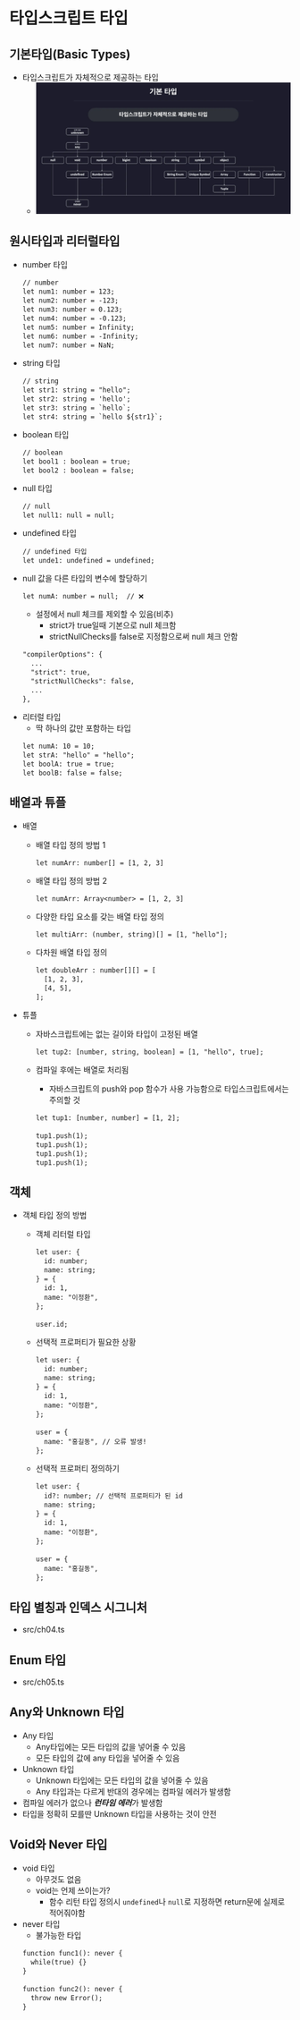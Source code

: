 # 타입스크립트 타입

## 기본타입(Basic Types)

- 타입스크립트가 자체적으로 제공하는 타입
  - ![](./images/typescript_types.png)

## 원시타입과 리터럴타입

- number 타입
  ```
  // number
  let num1: number = 123;
  let num2: number = -123;
  let num3: number = 0.123;
  let num4: number = -0.123;
  let num5: number = Infinity;
  let num6: number = -Infinity;
  let num7: number = NaN;
  ```
- string 타입
  ```
  // string
  let str1: string = "hello";
  let str2: string = 'hello';
  let str3: string = `hello`;
  let str4: string = `hello ${str1}`;
  ```
- boolean 타입
  ```
  // boolean
  let bool1 : boolean = true;
  let bool2 : boolean = false;
  ```
- null 타입
  ```
  // null
  let null1: null = null;
  ```
- undefined 타입
  ```
  // undefined 타입
  let unde1: undefined = undefined;
  ```
- null 값을 다른 타입의 변수에 할당하기
  ```
  let numA: number = null;  // ❌
  ```
  - 설정에서 null 체크를 제외할 수 있음(비추)
    - strict가 true일때 기본으로 null 체크함
    - strictNullChecks를 false로 지정함으로써 null 체크 안함
  ```
  "compilerOptions": {
    ...
    "strict": true,
    "strictNullChecks": false,
  	...
  },
  ```
- 리터럴 타입
  - 딱 하나의 값만 포함하는 타입
  ```
  let numA: 10 = 10;
  let strA: "hello" = "hello";
  let boolA: true = true;
  let boolB: false = false;
  ```

## 배열과 튜플

- 배열
  - 배열 타입 정의 방법 1
    ```
    let numArr: number[] = [1, 2, 3]
    ```
  - 배열 타입 정의 방법 2
    ```
    let numArr: Array<number> = [1, 2, 3]
    ```
  - 다양한 타입 요소를 갖는 배열 타입 정의
    ```
    let multiArr: (number, string)[] = [1, "hello"];
    ```
  - 다차원 배열 타입 정의
    ```
    let doubleArr : number[][] = [
      [1, 2, 3],
      [4, 5],
    ];
    ```

- 튜플
  - 자바스크립트에는 없는 길이와 타입이 고정된 배열
    ```
    let tup2: [number, string, boolean] = [1, "hello", true];
    ```
  - 컴파일 후에는 배열로 처리됨

    - 자바스크립트의 push와 pop 함수가 사용 가능함으로 타입스크립트에서는 주의할 것

    ```
    let tup1: [number, number] = [1, 2];

    tup1.push(1);
    tup1.push(1);
    tup1.push(1);
    tup1.push(1);
    ```

## 객체

- 객체 타입 정의 방법
  - 객체 리터럴 타입

    ```
    let user: {
      id: number;
      name: string;
    } = {
      id: 1,
      name: "이정환",
    };

    user.id;
    ```
  - 선택적 프로퍼티가 필요한 상황

    ```
    let user: {
      id: number;
      name: string;
    } = {
      id: 1,
      name: "이정환",
    };

    user = {
      name: "홍길동", // 오류 발생!
    };
    ```

  - 선택적 프로퍼티 정의하기

    ```
    let user: {
      id?: number; // 선택적 프로퍼티가 된 id
      name: string;
    } = {
      id: 1,
      name: "이정환",
    };

    user = {
      name: "홍길동",
    };
    ```
## 타입 별칭과 인덱스 시그니처
* src/ch04.ts
## Enum 타입
* src/ch05.ts
## Any와 Unknown 타입
* Any 타입
  - Any타입에는 모든 타입의 값을 넣어줄 수 있음
  - 모든 타입의 값에 any 타입을 넣어줄 수 있음
* Unknown 타입
  - Unknown 타입에는 모든 타입의 값을 넣어줄 수 있음
  - Any 타입과는 다르게 반대의 경우에는 컴파일 에러가 발생함
* 컴파일 에러가 없으나 ***런타임 에러***가 발생함
* 타입을 정확히 모를딴 Unknown 타입을 사용하는 것이 안전
## Void와 Never 타입
* void 타입
  - 아무것도 없음
  - void는 언제 쓰이는가?
    - 함수 리턴 타입 정의시 `undefined`나 `null`로 지정하면 return문에 실제로 적어줘야함
* never 타입
  - 불가능한 타입
  ```
  function func1(): never {
    while(true) {}
  }

  function func2(): never {
    throw new Error();
  }
  ```
